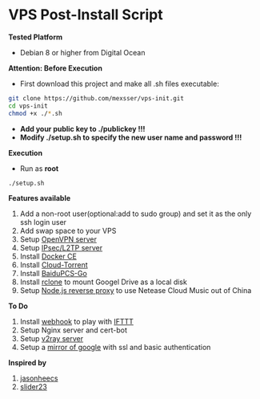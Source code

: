 # VPS Post-Install Script
**Tested Platform**
- Debian 8 or higher from Digital Ocean

**Attention: Before Execution**
- First download this project and make all .sh files executable:
```bash
git clone https://github.com/mexsser/vps-init.git
cd vps-init
chmod +x ./*.sh
```
- __Add your public key to ./publickey !!!__
- __Modify ./setup.sh to specify the new user name and password !!!__

**Execution**
- Run as __root__
```bash
./setup.sh
```

**Features available**
1. Add a non-root user(optional:add to sudo group) and set it as the only ssh login user
2. Add swap space to your VPS
3. Setup [OpenVPN server](https://github.com/angristan/openvpn-install)
4. Setup [IPsec/L2TP server](https://github.com/hwdsl2/setup-ipsec-vpn)
5. Install [Docker CE](https://docs.docker.com/install/linux/docker-ce/debian/)
6. Install [Cloud-Torrent](https://github.com/jpillora/cloud-torrent)
7. Install [BaiduPCS-Go](https://github.com/iikira/BaiduPCS-Go)
8. Install [rclone](https://rclone.org/) to mount Googel Drive as a local disk
9. Setup [Node.js reverse proxy](https://github.com/nondanee/UnblockNeteaseMusic) to use Netease Cloud Music out of China


**To Do**
1. Install [webhook](https://github.com/adnanh/webhook) to play with [IFTTT](https://ifttt.com/)
2. Setup Nginx server and cert-bot
3. Setup [v2ray server](https://github.com/v2ray/v2ray-core)
4. Setup a [mirror of google](https://lius.me/blog/2018/03/28/搭建Google镜像/) with ssl and basic authentication


**Inspired by**
1. [jasonheecs](https://github.com/jasonheecs/ubuntu-server-setup)
2. [slider23](https://gist.github.com/slider23/ecda99d7fe3b51e5b34d21f9312bb1df)
